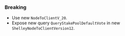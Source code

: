 ### Breaking

* Use new `NodeToClientV_20`.
* Expose new query `QueryStakePoolDefaultVote` in new `ShelleyNodeToClientVersion12`.
